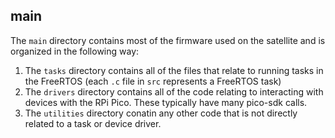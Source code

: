 ## main

The `main` directory contains most of the firmware used on the satellite and is organized in the following way:

1. The `tasks` directory contains all of the files that relate to running tasks in the FreeRTOS (each `.c` file in `src` represents a FreeRTOS task)
2. The `drivers` directory contains all of the code relating to interacting with devices with the RPi Pico. These typically have many pico-sdk calls.
3. The `utilities` directory conatin any other code that is not directly related to a task or device driver.